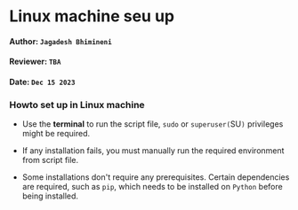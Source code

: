 # Linux machine seu up
#### Author: `Jagadesh Bhimineni`
#### Reviewer: `TBA`
#### Date: `Dec 15 2023`

### Howto set up in Linux machine 
- Use the **terminal** to run the script file, `sudo` or `superuser(`SU`)` privileges might be required.


- If any installation fails, you must manually run the required environment from script file.


- Some installations don't require any prerequisites. Certain dependencies are required, such as `pip`, which needs to be installed on `Python` before being installed.